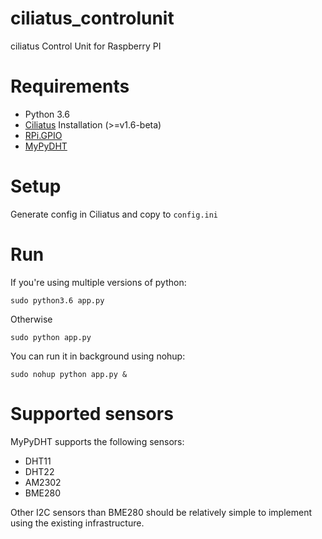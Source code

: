 # ciliatus_controlunit
ciliatus Control Unit for Raspberry PI

# Requirements

* Python 3.6
* [Ciliatus](https://github.com/matthenning/ciliatus) Installation (>=v1.6-beta)
* [RPi.GPIO](https://pypi.python.org/pypi/RPi.GPIO)
* [MyPyDHT](https://github.com/freedom27/MyPyDHT)

# Setup

Generate config in Ciliatus and copy to `config.ini`

# Run

If you're using multiple versions of python:

`sudo python3.6 app.py`

Otherwise

`sudo python app.py`

You can run it in background using nohup:

`sudo nohup python app.py &`

# Supported sensors

MyPyDHT supports the following sensors:

* DHT11
* DHT22
* AM2302
* BME280

Other I2C sensors than BME280 should be relatively simple to implement using the existing infrastructure.
